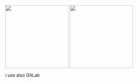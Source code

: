 <img height=200 align="center" src="https://github-readme-stats.vercel.app/api?username=CyberWorPLshow_icons=true&theme=gruvbox" />
<img height=200 align="center" src="https://github-readme-stats.vercel.app/api/top-langs?username=CyberWorPL&layout=compact&langs_count=20&card_width=320&show_icons=true&theme=gruvbox" />

<!--
**CyberWord-YouTube/CyberWord-Youtube** is a ✨ _special_ ✨ repository because its `README.md` (this file) appears on your GitHub profile.

Here are some ideas to get you started:

- 🔭 I’m currently working on ...
- 🌱 I’m currently learning ...
- 👯 I’m looking to collaborate on ...
- 🤔 I’m looking for help with ...
- 💬 Ask me about ...
- 📫 How to reach me: ...
- 😄 Pronouns: ...
- ⚡ Fun fact: ...
-->

i use also GitLab
